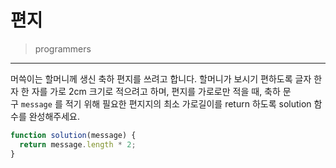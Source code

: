 # 편지

> programmers
> 

---

머쓱이는 할머니께 생신 축하 편지를 쓰려고 합니다. 할머니가 보시기 편하도록 글자 한 자 한 자를 가로 2cm 크기로 적으려고 하며, 편지를 가로로만 적을 때, 축하 문구 `message`
를 적기 위해 필요한 편지지의 최소 가로길이를 return 하도록 solution 함수를 완성해주세요.

```jsx
function solution(message) {
  return message.length * 2;
}
```